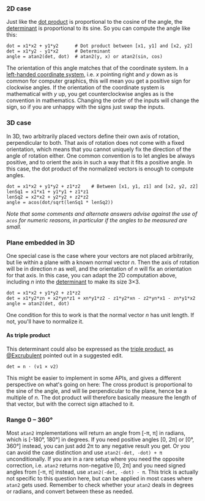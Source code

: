 ### 2D case

Just like the [dot product](https://en.wikipedia.org/wiki/Dot_product) is proportional to the cosine of the angle, the [determinant](https://en.wikipedia.org/wiki/Determinant) is proportional to its sine. So you can compute the angle like this:

```
dot = x1*x2 + y1*y2      # Dot product between [x1, y1] and [x2, y2]
det = x1*y2 - y1*x2      # Determinant
angle = atan2(det, dot)  # atan2(y, x) or atan2(sin, cos)
```

The orientation of this angle matches that of the coordinate system. In a [left-handed coordinate system](https://en.wikipedia.org/wiki/Cartesian_coordinate_system#In_two_dimensions), i.e. _x_ pointing right and _y_ down as is common for computer graphics, this will mean you get a positive sign for clockwise angles. If the orientation of the coordinate system is mathematical with _y_ up, you get counterclockwise angles as is the convention in mathematics. Changing the order of the inputs will change the sign, so if you are unhappy with the signs just swap the inputs.

### 3D case

In 3D, two arbitrarily placed vectors define their own axis of rotation, perpendicular to both. That axis of rotation does not come with a fixed orientation, which means that you cannot uniquely fix the direction of the angle of rotation either. One common convention is to let angles be always positive, and to orient the axis in such a way that it fits a positive angle. In this case, the dot product of the normalized vectors is enough to compute angles.

```
dot = x1*x2 + y1*y2 + z1*z2    # Between [x1, y1, z1] and [x2, y2, z2]
lenSq1 = x1*x1 + y1*y1 + z1*z1
lenSq2 = x2*x2 + y2*y2 + z2*z2
angle = acos(dot/sqrt(lenSq1 * lenSq2))
```

_Note that some comments and alternate answers advise against the use of `acos` for numeric reasons, in particular if the angles to be measured are small._

### Plane embedded in 3D

One special case is the case where your vectors are not placed arbitrarily, but lie within a plane with a known normal vector _n_. Then the axis of rotation will be in direction _n_ as well, and the orientation of _n_ will fix an orientation for that axis. In this case, you can adapt the 2D computation above, including _n_ into the [determinant](https://en.wikipedia.org/wiki/Determinant) to make its size 3×3.

```
dot = x1*x2 + y1*y2 + z1*z2
det = x1*y2*zn + x2*yn*z1 + xn*y1*z2 - z1*y2*xn - z2*yn*x1 - zn*y1*x2
angle = atan2(det, dot)
```

One condition for this to work is that the normal vector _n_ has unit length. If not, you'll have to normalize it.

#### As triple product

This determinant could also be expressed as the [triple product](https://en.wikipedia.org/wiki/Triple_product#Scalar_triple_product), as [@Excrubulent](https://stackoverflow.com/users/1133479/excrubulent) pointed out in a suggested edit.

```
det = n · (v1 × v2)
```

This might be easier to implement in some APIs, and gives a different perspective on what's going on here: The cross product is proportional to the sine of the angle, and will lie perpendicular to the plane, hence be a multiple of _n_. The dot product will therefore basically measure the length of that vector, but with the correct sign attached to it.

### Range 0 – 360°

Most `atan2` implementations will return an angle from [-π, π] in radians, which is [-180°, 180°] in degrees. If you need positive angles [0, 2π] or [0°, 360°] instead, you can just add 2π to any negative result you get. Or you can avoid the case distinction and use `atan2(-det, -dot) + π` unconditionally. If you are in a rare setup where you need the opposite correction, i.e. `atan2` returns non-negative [0, 2π] and you need signed angles from [-π, π] instead, use `atan2(-det, -dot) - π`. This trick is actually not specific to this question here, but can be applied in most cases where `atan2` gets used. Remember to check whether your `atan2` deals in degrees or radians, and convert between these as needed.